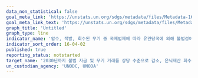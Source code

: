 ```yaml
---
data_non_statistical: false
goal_meta_link: 'https://unstats.un.org/sdgs/metadata/files/Metadata-16-04-02.pdf'
goal_meta_link_text: 'https://unstats.un.org/sdgs/metadata/files/Metadata-16-04-02.pdf'
graph_title: 'Untitled'
graph_type: line
indicator_name: '압수, 적발, 회수된 무기 중 국제법제에 따라 유관당국에 의해 불법성이 추적, 확인된 비율'
indicator_sort_order: 16-04-02
published: true
reporting_status: notstarted
target_name: '2030년까지 불법 자금 및 무기 거래를 상당 수준으로 감소, 은닉재산 회수 및 환수를 강화하며, 모든 형태의 조직화된 범죄를 방지'
un_custodian_agency: 'UNODC, UNODA'
---
```

